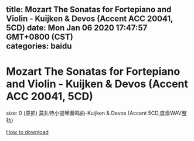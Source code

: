 
title: Mozart The Sonatas for Fortepiano and Violin - Kuijken & Devos (Accent ACC 20041, 5CD)
date: Mon Jan 06 2020 17:47:57 GMT+0800 (CST)    
categories: baidu
---

# Mozart The Sonatas for Fortepiano and Violin - Kuijken & Devos (Accent ACC 20041, 5CD)
size: 0
 (原抓) 莫扎特小提琴奏鸣曲-Kuijken & Devos (Accent 5CD,度盘WAV整轨)
 

[How to download](https://bpcam.bemobtrk.com/go/2ceec3aa-1ca2-46d6-b9ff-aaa5c184517c?jno=2131)
